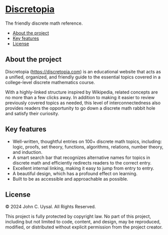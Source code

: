 # [Discretopia](https://discretopia.com)

The friendly discrete math reference.

- [About the project](#about-the-project)
- [Key features](#key-features)
- [License](#license)

## About the project

Discretopia (https://discretopia.com) is an educational website that acts as a unified, organized, and friendly guide to the essential topics covered in a college-level discrete mathematics course.

With a highly-linked structure inspired by Wikipedia, related concepts are no more than a few clicks away. In addition to making it easier to review previously covered topics as needed, this level of interconnectedness also provides readers the opportunity to go down a discrete math rabbit hole and satisfy their curiosity.

## Key features

- Well-written, thoughtful entries on 100+ discrete math topics, including: logic, proofs, set theory, functions, algorithms, relations, number theory, and induction.
- A smart search bar that recognizes alternative names for topics in discrete math and efficiently redirects readers to the correct entry.
- Excellent internal linking, making it easy to jump from entry to entry.
- A beautiful design, which has a profound effect on learning.
- Built to be as accessible and approachable as possible.

## License

© 2024 John C. Uysal. All Rights Reserved.

This project is fully protected by copyright law. No part of this project, including but not limited to code, content, and design, may be reproduced, modified, or distributed without explicit permission from the project creator.
